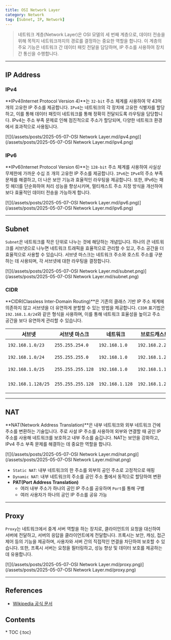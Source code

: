 ```yaml
---
title: OSI Network Layer
category: Network
tag: [Subnet, IP, Network]
---
```


> 네트워크 계층(Network Layer)은 OSI 모델의 세 번째 계층으로, 데이터 전송을 위해 목적지 네트워크까지의 경로를 결정하는 중요한 역할을 합니다. 이 계층의 주요 기능은 네트워크 간 데이터 패킷 전달을 담당하며, IP 주소를 사용하여 장치 간 통신을 수행합니다.

---

## IP Address

### IPv4

**IPv4(Internet Protocol Version 4)**는 `32-bit` 주소 체계를 사용하여 약 43억 개의 고유한 IP 주소를 제공합니다. `IPv4`는 네트워크의 각 장치에 고유한 식별자를 할당하고, 이를 통해 데이터 패킷이 네트워크를 통해 정확히 전달되도록 라우팅을 담당합니다. IPv4는 주소 부족 문제로 인해 점진적으로 주소가 할당되며, 다양한 네트워크 환경에서 효과적으로 사용됩니다.

[![](/assets/posts/2025-05-07-OSI Network Layer.md/ipv4.png)](/assets/posts/2025-05-07-OSI Network Layer.md/ipv4.png)

### IPv6

**IPv6(Internet Protocol Version 6)**는 `128-bit` 주소 체계를 사용하여 사실상 무제한에 가까운 수십 조 개의 고유한 IP 주소를 제공합니다. `IPv6`는 `IPv4`의 주소 부족 문제를 해결하고, 더 나은 보안 기능과 효율적인 라우팅을 제공합니다. 또한, IPv6는 패킷 헤더를 단순화하여 처리 성능을 향상시키며, 멀티캐스트 주소 지정 방식을 개선하여 보다 효율적인 데이터 전송을 가능하게 합니다.

[![](/assets/posts/2025-05-07-OSI Network Layer.md/ipv6.png)](/assets/posts/2025-05-07-OSI Network Layer.md/ipv6.png)

---

## Subnet

`Subnet`은 네트워크를 작은 단위로 나누는 것에 해당하는 개념입니다. 하나의 큰 네트워크를 서브넷으로 나누면 네트워크 트래픽을 효율적으로 관리할 수 있고, 주소 공간을 더 효율적으로 사용할 수 있습니다. 서브넷 마스크는 네트워크 주소와 호스트 주소를 구분하는 데 사용되며, 각 서브넷에 대한 라우팅을 결정합니다.

[![](/assets/posts/2025-05-07-OSI Network Layer.md/subnet.png)](/assets/posts/2025-05-07-OSI Network Layer.md/subnet.png)

### CIDR

**CIDR(Classless Inter-Domain Routing)**은 기존의 클래스 기반 IP 주소 체계에 의존하지 않고 서브넷을 더 유연하게 분할할 수 있는 방법을 제공합니다. `CIDR` 표기법은 `192.168.1.0/24`와 같은 형식을 사용하며, 이를 통해 네트워크 효율성을 높이고 주소 공간을 보다 유연하게 관리할 수 있습니다.

| 서브넷             | 서브넷 마스크     | 네트워크        | 브로드캐스트    | IP 주소 범위                    |
| ------------------ | ----------------- | --------------- | --------------- | ------------------------------- |
| `192.168.1.0/23`   | `255.255.254.0`   | `192.168.1.0`   | `192.168.2.255` | `192.168.1.1 ~ 192.168.2.254`   |
| `192.168.1.0/24`   | `255.255.255.0`   | `192.168.1.0`   | `192.168.1.255` | `192.168.1.1 ~ 192.168.1.254`   |
| `192.168.1.0/25`   | `255.255.255.128` | `192.168.1.0`   | `192.168.1.127` | `192.168.1.1 ~ 192.168.1.126`   |
| `192.168.1.128/25` | `255.255.255.128` | `192.168.1.128` | `192.168.1.255` | `192.168.1.129 ~ 192.168.1.254` |

---

## NAT

**NAT(Network Address Translation)**은 내부 네트워크와 외부 네트워크 간에 주소를 변환하는 기술입니다. 주로 사설 IP 주소를 사용하여 외부와 연결할 때 공인 IP 주소를 사용해 네트워크를 보호하고 내부 주소를 숨깁니다. NAT는 보안을 강화하고, IPv4 주소 부족 문제를 해결하는 데 중요한 역할을 합니다.

[![](/assets/posts/2025-05-07-OSI Network Layer.md/nat.png)](/assets/posts/2025-05-07-OSI Network Layer.md/nat.png)

- `Static NAT`: 내부 네트워크의 한 주소를 외부의 공인 주소로 고정적으로 매핑
- `Dynamic NAT`: 내부 네트워크의 주소를 공인 주소 풀에서 동적으로 할당하여 변환
- **PAT(Port Address Translation)**
  - 여러 내부 주소가 하나의 공인 IP 주소를 공유하며 `Port`를 통해 구별
  - 여러 사용자가 하나의 공인 IP 주소를 공유 가능

---

## Proxy

`Proxy`는 네트워크에서 중계 서버 역할을 하는 장치로, 클라이언트의 요청을 대신하여 서버에 전달하고, 서버의 응답을 클라이언트에게 전달합니다. 프록시는 보안, 캐싱, 접근 제어 등의 기능을 제공하며, 사용자와 서버 간의 직접적인 연결을 차단하여 보호할 수 있습니다. 또한, 프록시 서버는 요청을 필터링하고, 성능 향상 및 데이터 보호를 제공하는데 유용합니다.

[![](/assets/posts/2025-05-07-OSI Network Layer.md/proxy.png)](/assets/posts/2025-05-07-OSI Network Layer.md/proxy.png)

---

## References

- [Wikipedia 공식 문서](https://wikipedia.org/wiki/)

<nav class="post-toc" markdown="1">
  <h2>Contents</h2>
* TOC
{:toc}
</nav>
